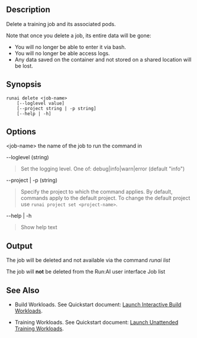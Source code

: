 ## Description

Delete a training job and its associated pods.

Note that once you delete a job, its entire data will be gone:

* You will no longer be able to enter it via bash.
* You will no longer be able access logs.
* Any data saved on the container and not stored on a shared location will be lost.

## Synopsis

``` shell
runai delete <job-name> 
    [--loglevel value] 
    [--project string | -p string] 
    [--help | -h]
```

## Options

<job-name\> the name of the job to run the command in

--loglevel (string)
>  Set the logging level. One of: debug|info|warn|error (default "info")

--project | -p (string)
>  Specify the project to which the command applies. By default, commands apply to the default project. To change the default project use ``runai project set <project-name>``.

--help | -h
>  Show help text

## Output

The job will be deleted and not available via the command _runai list_

The job will __not__ be deleted from the Run:AI user interface Job list

## See Also

*   Build Workloads. See Quickstart document: [Launch Interactive Build Workloads](../Walkthroughs/walkthrough-build.md).

*   Training Workloads. See Quickstart document:  [Launch Unattended Training Workloads](../Walkthroughs/walkthrough-train.md).

